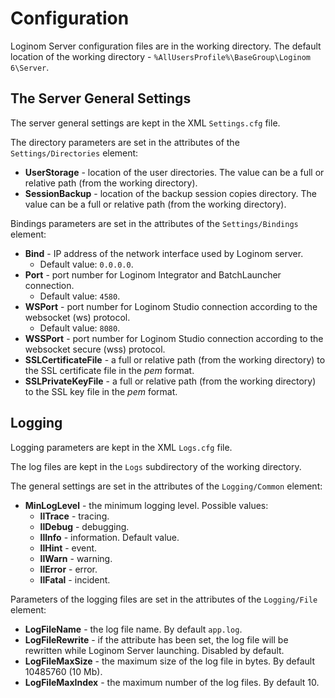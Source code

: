 # Configuration

Loginom Server configuration files are in the working directory. The default location of the working directory - `%AllUsersProfile%\BaseGroup\Loginom 6\Server`.

## The Server General Settings

The server general settings are kept in the XML `Settings.cfg` file.

The directory parameters are set in the attributes of the `Settings/Directories` element:

* **UserStorage** - location of the user directories. The value can be a full or relative path (from the working directory).
* **SessionBackup** - location of the backup session copies directory. The value can be a full or relative path (from the working directory).

Bindings parameters are set in the attributes of the `Settings/Bindings` element:

* **Bind** - IP address of the network interface used by Loginom server.
   * Default value: `0.0.0.0`.
* **Port** - port number for Loginom Integrator and BatchLauncher connection.
   * Default value: `4580`.
* **WSPort** - port number for Loginom Studio connection according to the websocket (ws) protocol.
   * Default value: `8080`.
* **WSSPort** - port number for Loginom Studio connection according to the websocket secure (wss) protocol.
* **SSLCertificateFile** - a full or relative path (from the working directory) to the SSL certificate file in the *pem* format.
* **SSLPrivateKeyFile** - a full or relative path (from the working directory) to the SSL key file in the *pem* format.

## Logging

Logging parameters are kept in the XML `Logs.cfg` file.

The log files are kept in the `Logs` subdirectory of the working directory.

The general settings are set in the attributes of the `Logging/Common` element:

* **MinLogLevel** - the minimum logging level. Possible values:
   * **llTrace** - tracing.
   * **llDebug** - debugging.
   * **llInfo** - information. Default value.
   * **llHint** - event.
   * **llWarn** - warning.
   * **llError** - error.
   * **llFatal** - incident.

Parameters of the logging files are set in the attributes of the `Logging/File` element:

* **LogFileName** - the log file name. By default `app.log`.
* **LogFileRewrite** - if the attribute has been set, the log file will be rewritten while Loginom Server launching. Disabled by default.
* **LogFileMaxSize** - the maximum size of the log file in bytes. By default 10485760 (10 Mb).
* **LogFileMaxIndex** - the maximum number of the log files. By default 10.

